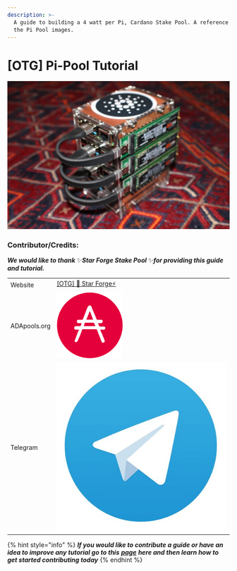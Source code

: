 ```yaml
---
description: >-
  A guide to building a 4 watt per Pi, Cardano Stake Pool. A reference guide for
  the Pi Pool images.
---
```


# \[OTG\] Pi-Pool Tutorial

![Star Forge Pool](../../.gitbook/assets/photo_2021-03-09-13.40.29.jpeg)

### 

### Contributor/Credits:

_**We would like to thank**_ ✨_**Star Forge Stake Pool**_ ✨_**for providing this guide and tutorial.**_

|  |  |
| :--- | :--- |
| Website | [\[OTG\] 🌟 Star Forge⚡️](https://adamantium.online/) |
| ADApools.org  | [![](../../.gitbook/assets/adapools.png)](https://adapools.org/pool/c825168836c5bf850dec38567eb4771c2e03eea28658ff291df768ae)  |
| Telegram  | [![](../../.gitbook/assets/download-9-.jpeg)](https://t.me/WCatz)  |

{% hint style="info" %}
_**If you would like to contribute a guide or have an idea to improve any tutorial go to this**_ [_**page**_](../../how-to-contribute/) _**here and then learn how to get started contributing today**_
{% endhint %}

